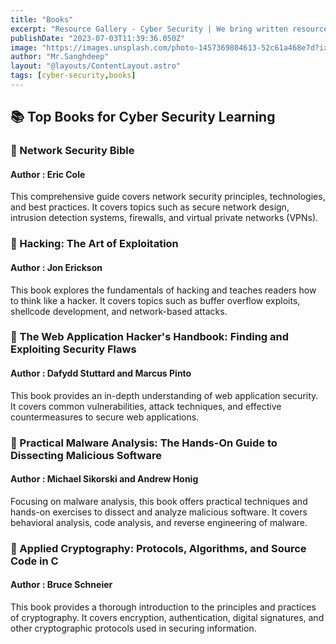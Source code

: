 ```yaml
---
title: "Books"
excerpt: "Resource Gallery - Cyber Security | We bring written resources realated to  Cyber Security."
publishDate: "2023-07-03T11:39:36.050Z"
image: "https://images.unsplash.com/photo-1457369804613-52c61a468e7d?ixlib=rb-4.0.3&ixid=M3wxMjA3fDB8MHxwaG90by1wYWdlfHx8fGVufDB8fHx8fA%3D%3D&auto=format&fit=crop&w=1170&q=80"
author: "Mr.Sanghdeep"
layout: "@layouts/ContentLayout.astro"
tags: [cyber-security,books]
---
```


## 📚 Top Books for Cyber Security Learning

### 📕 Network Security Bible
#### Author : Eric Cole
This comprehensive guide covers network security principles, technologies, and best practices. It covers topics such as secure network design, intrusion detection systems, firewalls, and virtual private networks (VPNs).

### 📕 Hacking: The Art of Exploitation
#### Author : Jon Erickson
This book explores the fundamentals of hacking and teaches readers how to think like a hacker. It covers topics such as buffer overflow exploits, shellcode development, and network-based attacks.

### 📕 The Web Application Hacker's Handbook: Finding and Exploiting Security Flaws
#### Author : Dafydd Stuttard and Marcus Pinto
This book provides an in-depth understanding of web application security. It covers common vulnerabilities, attack techniques, and effective countermeasures to secure web applications.

### 📕 Practical Malware Analysis: The Hands-On Guide to Dissecting Malicious Software
#### Author : Michael Sikorski and Andrew Honig
Focusing on malware analysis, this book offers practical techniques and hands-on exercises to dissect and analyze malicious software. It covers behavioral analysis, code analysis, and reverse engineering of malware.

### 📕 Applied Cryptography: Protocols, Algorithms, and Source Code in C
#### Author :  Bruce Schneier
This book provides a thorough introduction to the principles and practices of cryptography. It covers encryption, authentication, digital signatures, and other cryptographic protocols used in securing information.
 